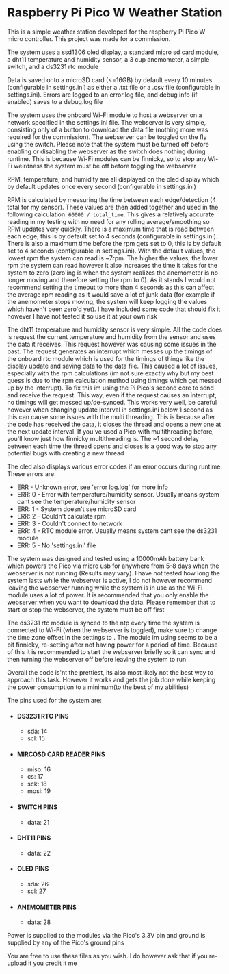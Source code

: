 # Raspberry Pi Pico W Weather Station

This is a simple weather station developed for the raspberry Pi Pico W micro controller. This project was made for a commission. 

The system uses a ssd1306 oled display, a standard micro sd card module, a dht11 temperature and humidity sensor, a 3 cup anemometer, a simple switch, and a ds3231 rtc module

Data is saved onto a microSD card (<=16GB) by default every 10 minutes (configurable in settings.ini) as either a .txt file or a .csv file (configurable in settings.ini). Errors are logged to an error.log file, and debug info (if enabled) saves to a debug.log file

The system uses the onboard Wi-Fi module to host a webserver on a network specified in the settings.ini file. The webserver is very simple, 
consisting only of a button to download the data file (nothing more was required for the commission). The webserver can be toggled on the fly using the switch. Please note that the system must be turned off before enabling or disabling the webserver as the switch does nothing during runtime. This is because Wi-Fi modules can be finnicky, so to stop any Wi-Fi weirdness the system must be off before toggling the webserver

RPM, temperature, and humidity are all displayed on the oled display which by default updates once every second (configurable in settings.ini)

RPM is calculated by measuring the time between each edge/detection (4 total for my sensor). These values are then added together and used in the following calculation: ```60000 / total_time```. This gives a relatively accurate reading in my testing with no need for any rolling average/smoothing so RPM updates very quickly. There is a maximum time that is read between each edge, this is by default set to 4 seconds (configurable in settings.ini). There is also a maximum time before the rpm gets set to 0, this is by default set to 4 seconds (configurable in settings.ini). With the default values, the lowest rpm the system can read is ~7rpm. The higher the values, the lower rpm the system can read however it also increases the time it takes for the system to zero (zero'ing is when the system realizes the anemometer is no longer moving and therefore setting the rpm to 0). As it stands I would not recommend setting the timeout to more than 4 seconds as this can affect the average rpm reading as it would save a lot of junk data (for example if the anemometer stops moving, the system will keep logging the values which haven't been zero'd yet). I have included some code that should fix it however I have not tested it so use it at your own risk

The dht11 temperature and humidity sensor is very simple. All the code does is request the current temperature and humidity from the sensor and uses the data it receives. This request however was causing some issues in the past. The request generates an interrupt which messes up the timings of the onboard rtc module which is used for the timings of things like the display update and saving data to the data file. This caused a lot of issues, especially with the rpm calculations (im not sure exactly why but my best guess is due to the rpm calculation method using timings which get messed up by the interrupt). To fix this im using the Pi Pico's second core to send and receive the request. This way, even if the request causes an interrupt, no timings will get messed up/de-synced. This works very well, be careful however when changing update interval in settings.ini below 1 second as this can cause some issues with the multi threading. This is because after the code has received the data, it closes the thread and opens a new one at the next update interval. If you've used a Pico with multithreading before, you'll know just how finnicky multithreading is. The ~1 second delay between each time the thread opens and closes is a good way to stop any potential bugs with creating a new thread

The oled also displays various error codes if an error occurs during runtime. These errors are:
* ERR - Unknown error, see 'error log.log' for more info
* ERR: 0 - Error with temperature/humidity sensor. Usually means system cant see the temperature/humidity sensor
* ERR: 1 - System doesn't see microSD card
* ERR: 2 - Couldn't calculate rpm
* ERR: 3 - Couldn't connect to network
* ERR: 4 - RTC module error. Usually means system cant see the ds3231 module
* ERR: 5 - No 'settings.ini' file

The system was designed and tested using a 10000mAh battery bank which powers the Pico via micro usb for anywhere from 5-8 days when the webserver is not running (Results may vary). I have not tested how long the system lasts while the webserver is active, I do not however recommend leaving the webserver running while the system is in use as the Wi-Fi module uses a lot of power. It is recommended that you only enable the webserver when you want to download the data. Please remember that to start or stop the webserver, the system must be off first

The ds3231 rtc module is synced to the ntp every time the system is connected to Wi-Fi (when the webserver is toggled), make sure to change the time zone offset in the settings to . The module im using seems to be a bit finnicky, re-setting after not having power for a period of time. Because of this it is recommended to start the webserver briefly so it can sync and then turning the webserver off before leaving the system to run

Overall the code is'nt the prettiest, its also most likely not the best way to approach this task. However it works and gets the job done while keeping the power consumption to a minimum(to the best of my abilities)

The pins used for the system are:
* #### DS3231 RTC PINS
  * sda: 14
  * scl: 15
* #### MIRCOSD CARD READER PINS
  * miso: 16
  * cs: 17
  * sck: 18
  * mosi: 19
* #### SWITCH PINS
  * data: 21
* #### DHT11 PINS
  * data: 22
* #### OLED PINS
  * sda: 26
  * scl: 27
* #### ANEMOMETER PINS
  * data: 28

Power is supplied to the modules via the Pico's 3.3V pin and ground is supplied by any of the Pico's ground pins

You are free to use these files as you wish. I do however ask that if you re-upload it you credit it me